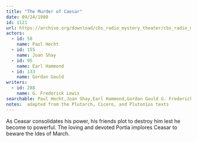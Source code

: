 ```yaml
---
title: "The Murder of Caesar"
date: 09/24/1980
id: 1121
url: https://archive.org/download/cbs_radio_mystery_theater/cbs_radio_mystery_theater-1101-1150.zip/cbs_radio_mystery_theater-1101-1150%2Fcbsrmt_1121_the_murder_of_caesar.mp3
actors:  
  - id: 58
    name: Paul Hecht  
  - id: 155
    name: Joan Shay  
  - id: 95
    name: Earl Hammond  
  - id: 133
    name: Gordon Gould
writers:  
  - id: 288
    name: G. Frederick Lewis
searchable: Paul Hecht,Joan Shay,Earl Hammond,Gordon Gould G. Frederick Lewis
notes:  adapted from the Plutarch, Cicero, and Plutonius texts
---
```

As Ceasar consolidates his power, his friends plot to destroy him lest he become to powerful. The loving and devoted Portia implores Ceasar to beware the Ides of March.